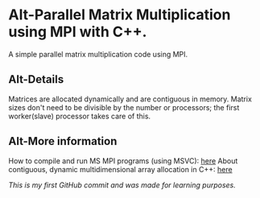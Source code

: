 Alt-Parallel Matrix Multiplication using MPI with C++.
======
A simple parallel matrix multiplication code using MPI.

Alt-Details
------
Matrices are allocated dynamically and are contiguous in memory.
Matrix sizes don't need to be divisible by the number or processors; the first worker(slave) processor takes care of this.

Alt-More information
------
How to compile and run MS MPI programs (using MSVC): [here](https://blogs.technet.microsoft.com/windowshpc/2015/02/02/how-to-compile-and-run-a-simple-ms-mpi-program/)
About contiguous, dynamic multidimensional array allocation in C++: [here](https://niallpjackson.wordpress.com/2013/06/21/contiguous-dynamic-multidimensional-arrays-in-c/)

*This is my first GitHub commit and was made for learning purposes.*
